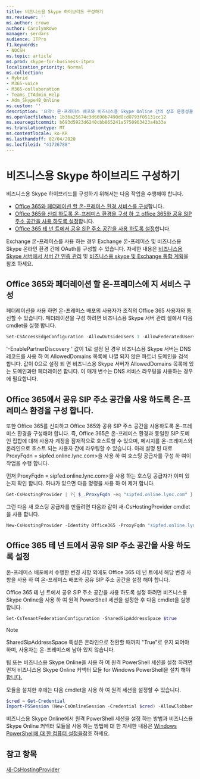 ```yaml
---
title: 비즈니스용 Skype 하이브리드 구성하기
ms.reviewer: ''
ms.author: crowe
author: CarolynRowe
manager: serdars
audience: ITPro
f1.keywords:
- NOCSH
ms.topic: article
ms.prod: skype-for-business-itpro
localization_priority: Normal
ms.collection:
- Hybrid
- M365-voice
- M365-collaboration
- Teams_ITAdmin_Help
- Adm_Skype4B_Online
ms.custom: ''
description: '요약: 온-프레미스 배포와 비즈니스용 Skype Online 간의 상호 운용성을 구성 하는 방법을 알아봅니다.'
ms.openlocfilehash: 1b36a25674c3d6690b7490d0cd0793f05131cc12
ms.sourcegitcommit: b693d5923d6240cbb865241a5750963423a4b33e
ms.translationtype: MT
ms.contentlocale: ko-KR
ms.lasthandoff: 02/04/2020
ms.locfileid: "41726788"
---
```

# <a name="configure-skype-for-business-hybrid"></a>비즈니스용 Skype 하이브리드 구성하기

비즈니스용 Skype 하이브리드를 구성하기 위해서는 다음 작업을 수행해야 합니다.

- [Office 365와 페더레이션 할 온-프레미스 환경 서비스를 구성](#configure-your-on-premises-edge-service-to-federate-with-office-365)합니다.
- [Office 365을 신뢰 하도록 온-프레미스 환경을 구성 하 고 office 365와 공유 SIP 주소 공간을 사용 하도록 설정](#configure-your-on-premises-environment-to-enable-shared-sip-address-space-with-office-365)합니다.
- [Office 365 테 넌 트에서 공유 SIP 주소 공간을 사용 하도록 설정](#enable-shared-sip-address-space-in-your-office-365-tenant)합니다.

Exchange 온-프레미스를 사용 하는 경우 Exchange 온-프레미스 및 비즈니스용 Skype 온라인 환경 간에 OAuth를 구성할 수 있습니다. 자세한 내용은 [비즈니스용 Skype 서버에서 서버 간 인증 관리](https://docs.microsoft.com/SkypeForBusiness/manage/authentication/server-to-server-and-partner-applications) 및 [비즈니스용 skype 및 Exchange 통합 계획](https://docs.microsoft.com/SkypeForBusiness/plan-your-deployment/integrate-with-exchange/integrate-with-exchange#feature_support)을 참조 하세요. 
  
## <a name="configure-your-on-premises-edge-service-to-federate-with-office-365"></a>Office 365와 페더레이션 할 온-프레미스에 지 서비스 구성

페더레이션을 사용 하면 온-프레미스 배포의 사용자가 조직의 Office 365 사용자와 통신할 수 있습니다. 페더레이션을 구성 하려면 비즈니스용 Skype 서버 관리 셸에서 다음 cmdlet을 실행 합니다.
  
```PowerShell
Set-CSAccessEdgeConfiguration -AllowOutsideUsers 1 -AllowFederatedUsers 1 -EnablePartnerDiscovery 1 -UseDnsSrvRouting
```

'-EnablePartnerDiscovery ' 값이 1로 설정 된 경우 비즈니스용 Skype 서버는 DNS 레코드를 사용 하 여 AllowedDomains 목록에 나열 되지 않은 파트너 도메인을 검색 합니다. 값이 0으로 설정 되 면 비즈니스용 Skype 서버가 AllowedDomains 목록에 있는 도메인과만 페더레이션 합니다. 이 매개 변수는 DNS 서비스 라우팅을 사용하는 경우에 필요합니다.



## <a name="configure-your-on-premises-environment-to-enable-shared-sip-address-space-with-office-365"></a>Office 365에서 공유 SIP 주소 공간을 사용 하도록 온-프레미스 환경을 구성 합니다.

또한 Office 365를 신뢰하고 Office 365와 공유 SIP 주소 공간을 사용하도록 온-프레미스 환경을 구성해야 합니다. 즉, Office 365은 온-프레미스 환경과 동일한 SIP 도메인 집합에 대해 사용자 계정을 잠재적으로 호스트할 수 있으며, 메시지를 온-프레미스와 온라인으로 호스트 되는 사용자 간에 라우팅할 수 있습니다.  아래 설명 된 대로 ProxyFqdn = sipfed.online.lync.com>을 사용 하 여 호스팅 공급자를 구성 하 여이 작업을 수행 합니다.

먼저 ProxyFqdn = sipfed.online.lync.com>을 사용 하는 호스팅 공급자가 이미 있는지 확인 합니다. 하나가 있으면 다음 명령을 사용 하 여 제거 합니다.

```PowerShell
Get-CsHostingProvider | ?{ $_.ProxyFqdn -eq "sipfed.online.lync.com" } | Remove-CsHostingProvider
```

그런 다음 새 호스팅 공급자를 만들려면 다음과 같이 새-CsHostingProvider cmdlet을 사용 합니다. 

```PowerShell
New-CsHostingProvider -Identity Office365 -ProxyFqdn "sipfed.online.lync.com" -Enabled $true -EnabledSharedAddressSpace $true -HostsOCSUsers $true -VerificationLevel UseSourceVerification -IsLocal $false -AutodiscoverUrl https://webdir.online.lync.com/Autodiscover/AutodiscoverService.svc/root 
```

 ## <a name="enable-shared-sip-address-space-in-your-office-365-tenant"></a>Office 365 테 넌 트에서 공유 SIP 주소 공간을 사용 하도록 설정
  
온-프레미스 배포에서 수행한 변경 사항 외에도 Office 365 테 넌 트에서 해당 변경 사항을 사용 하 여 온-프레미스 배포와 공유 SIP 주소 공간을 설정 해야 합니다.  

Office 365 테 넌 트에서 공유 SIP 주소 공간을 사용 하도록 설정 하려면 비즈니스용 Skype Online을 사용 하 여 원격 PowerShell 세션을 설정한 후 다음 cmdlet을 실행 합니다.
  
```PowerShell
Set-CsTenantFederationConfiguration -SharedSipAddressSpace $true
```

> [!NOTE]
> SharedSipAddressSpace 특성은 온라인으로 전환할 때까지 "True"로 유지 되어야 하며, 사용자는 온-프레미스에 남아 있지 않습니다. 
  
팀 또는 비즈니스용 Skype Online을 사용 하 여 원격 PowerShell 세션을 설정 하려면 먼저 비즈니스용 Skype Online 커넥터 모듈 for Windows PowerShell을 설치 해야 [합니다.](https://go.microsoft.com/fwlink/p/?LinkId=391911)
  
모듈을 설치한 후에는 다음 cmdlet을 사용 하 여 원격 세션을 설정할 수 있습니다.
  
```PowerShell
$cred = Get-Credential
Import-PSSession (New-CsOnlineSession -Credential $cred) -AllowClobber
```

비즈니스용 Skype Online에서 원격 PowerShell 세션을 설정 하는 방법과 비즈니스용 Skype Online 커넥터 모듈을 사용 하는 방법에 대 한 자세한 내용은 [Windows PowerShell에 대 한 컴퓨터 설정을](https://docs.microsoft.com/SkypeForBusiness/set-up-your-computer-for-windows-powershell/set-up-your-computer-for-windows-powershell)참조 하세요.
  


## <a name="see-also"></a>참고 항목

[새-CsHostingProvider](https://docs.microsoft.com/powershell/module/skype/new-cshostingprovider?view=skype-ps)

